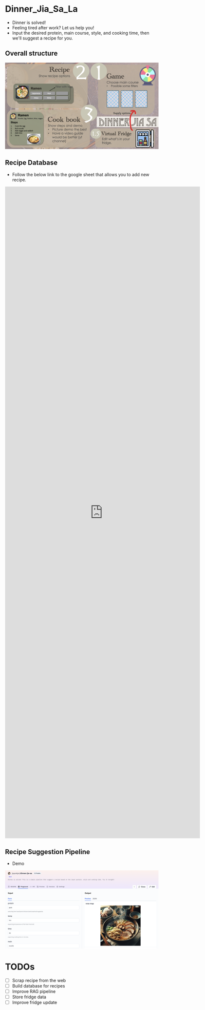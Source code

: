 # Dinner_Jia_Sa_La
- Dinner is solved!
- Feeling tired after work? Let us help you! 
- Input the desired protein, main course, style, and cooking time, then we'll suggest a recipe for you.

## Overall structure 

![Dinner Jia Sa overall structure](imgs/dinner_jia_sa_overview.png?raw=true)

## Recipe Database
- Follow the below link to the google sheet that allows you to add new recipe.
<iframe src="https://docs.google.com/forms/d/e/1FAIpQLSfxTS-lDOGvB1GE9Ih5A2HRuqPFw5pG_E3FmQlicuTdkbVvCw/viewform?embedded=true" width="640" height="2135" frameborder="0" marginheight="0" marginwidth="0">載入中…</iframe>

## Recipe Suggestion Pipeline
- Demo

![Dinner Jia Sa demo](imgs/pipeline-demo.png?raw=true)

# TODOs
- [ ] Scrap recipe from the web
- [ ] Build database for recipes
- [ ] Improve RAG pipeline
- [ ] Store fridge data
- [ ] Improve fridge update
